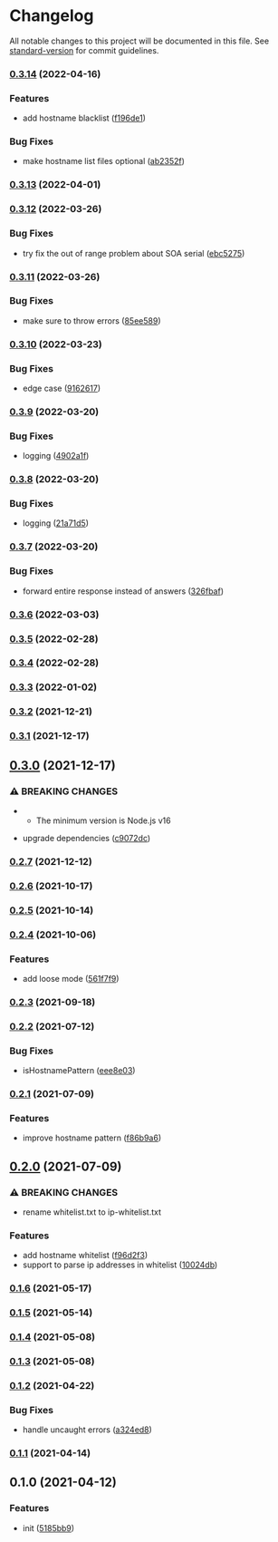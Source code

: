# Changelog

All notable changes to this project will be documented in this file. See [standard-version](https://github.com/conventional-changelog/standard-version) for commit guidelines.

### [0.3.14](https://github.com/BlackGlory/fcdns/compare/v0.3.13...v0.3.14) (2022-04-16)


### Features

* add hostname blacklist ([f196de1](https://github.com/BlackGlory/fcdns/commit/f196de13e742935ccdf4f67e1b54f73b057e15e8))


### Bug Fixes

* make hostname list files optional ([ab2352f](https://github.com/BlackGlory/fcdns/commit/ab2352ff55dd05f947fa8eedd9dc6706e36c67ad))

### [0.3.13](https://github.com/BlackGlory/fcdns/compare/v0.3.12...v0.3.13) (2022-04-01)

### [0.3.12](https://github.com/BlackGlory/fcdns/compare/v0.3.11...v0.3.12) (2022-03-26)


### Bug Fixes

* try fix the out of range problem about SOA serial ([ebc5275](https://github.com/BlackGlory/fcdns/commit/ebc5275cd7ec3074e07558b52ca93d492919f07c))

### [0.3.11](https://github.com/BlackGlory/fcdns/compare/v0.3.10...v0.3.11) (2022-03-26)


### Bug Fixes

* make sure to throw errors ([85ee589](https://github.com/BlackGlory/fcdns/commit/85ee58964c0b20df765c1d61dc4e3fb5e2c95dfd))

### [0.3.10](https://github.com/BlackGlory/fcdns/compare/v0.3.9...v0.3.10) (2022-03-23)


### Bug Fixes

* edge case ([9162617](https://github.com/BlackGlory/fcdns/commit/9162617e2ace75b22e418674320f79858bbdc959))

### [0.3.9](https://github.com/BlackGlory/fcdns/compare/v0.3.8...v0.3.9) (2022-03-20)


### Bug Fixes

* logging ([4902a1f](https://github.com/BlackGlory/fcdns/commit/4902a1f1390a83d02dbbf48395c74d791f5f27da))

### [0.3.8](https://github.com/BlackGlory/fcdns/compare/v0.3.7...v0.3.8) (2022-03-20)


### Bug Fixes

* logging ([21a71d5](https://github.com/BlackGlory/fcdns/commit/21a71d5988da3b32564b058be51fe98366bb3ccf))

### [0.3.7](https://github.com/BlackGlory/fcdns/compare/v0.3.6...v0.3.7) (2022-03-20)


### Bug Fixes

* forward entire response instead of answers ([326fbaf](https://github.com/BlackGlory/fcdns/commit/326fbaf40bc028bdd8c1d3b7c5c540430aa0e7dd))

### [0.3.6](https://github.com/BlackGlory/fcdns/compare/v0.3.5...v0.3.6) (2022-03-03)

### [0.3.5](https://github.com/BlackGlory/fcdns/compare/v0.3.4...v0.3.5) (2022-02-28)

### [0.3.4](https://github.com/BlackGlory/fcdns/compare/v0.3.3...v0.3.4) (2022-02-28)

### [0.3.3](https://github.com/BlackGlory/fcdns/compare/v0.3.2...v0.3.3) (2022-01-02)

### [0.3.2](https://github.com/BlackGlory/fcdns/compare/v0.3.1...v0.3.2) (2021-12-21)

### [0.3.1](https://github.com/BlackGlory/fcdns/compare/v0.3.0...v0.3.1) (2021-12-17)

## [0.3.0](https://github.com/BlackGlory/fcdns/compare/v0.2.7...v0.3.0) (2021-12-17)


### ⚠ BREAKING CHANGES

* - The minimum version is Node.js v16

* upgrade dependencies ([c9072dc](https://github.com/BlackGlory/fcdns/commit/c9072dc80e8f6867aca7f0a9d05abec154195f21))

### [0.2.7](https://github.com/BlackGlory/fcdns/compare/v0.2.6...v0.2.7) (2021-12-12)

### [0.2.6](https://github.com/BlackGlory/fcdns/compare/v0.2.5...v0.2.6) (2021-10-17)

### [0.2.5](https://github.com/BlackGlory/fcdns/compare/v0.2.4...v0.2.5) (2021-10-14)

### [0.2.4](https://github.com/BlackGlory/fcdns/compare/v0.2.3...v0.2.4) (2021-10-06)


### Features

* add loose mode ([561f7f9](https://github.com/BlackGlory/fcdns/commit/561f7f9181a5bd76e5093ed5e7fc65daadd4702d))

### [0.2.3](https://github.com/BlackGlory/fcdns/compare/v0.2.2...v0.2.3) (2021-09-18)

### [0.2.2](https://github.com/BlackGlory/fcdns/compare/v0.2.1...v0.2.2) (2021-07-12)


### Bug Fixes

* isHostnamePattern ([eee8e03](https://github.com/BlackGlory/fcdns/commit/eee8e03703e4cac962db6b2d05965f877051c30b))

### [0.2.1](https://github.com/BlackGlory/fcdns/compare/v0.2.0...v0.2.1) (2021-07-09)


### Features

* improve hostname pattern ([f86b9a6](https://github.com/BlackGlory/fcdns/commit/f86b9a64c92160dc5995fa1dc77e0a1f2c1daa3d))

## [0.2.0](https://github.com/BlackGlory/fcdns/compare/v0.1.6...v0.2.0) (2021-07-09)


### ⚠ BREAKING CHANGES

* rename whitelist.txt to ip-whitelist.txt

### Features

* add hostname whitelist ([f96d2f3](https://github.com/BlackGlory/fcdns/commit/f96d2f38daf1506e168d7e380b09edad87165d06))
* support to parse ip addresses in whitelist ([10024db](https://github.com/BlackGlory/fcdns/commit/10024db45acb5201f67ecc64a7e2cf54ade396b4))

### [0.1.6](https://github.com/BlackGlory/fcdns/compare/v0.1.5...v0.1.6) (2021-05-17)

### [0.1.5](https://github.com/BlackGlory/fcdns/compare/v0.1.4...v0.1.5) (2021-05-14)

### [0.1.4](https://github.com/BlackGlory/fcdns/compare/v0.1.3...v0.1.4) (2021-05-08)

### [0.1.3](https://github.com/BlackGlory/fcdns/compare/v0.1.2...v0.1.3) (2021-05-08)

### [0.1.2](https://github.com/BlackGlory/fcdns/compare/v0.1.1...v0.1.2) (2021-04-22)


### Bug Fixes

* handle uncaught errors ([a324ed8](https://github.com/BlackGlory/fcdns/commit/a324ed8241feb1aab029b5bd23d3f792bce42c58))

### [0.1.1](https://github.com/BlackGlory/fcdns/compare/v0.1.0...v0.1.1) (2021-04-14)

## 0.1.0 (2021-04-12)


### Features

* init ([5185bb9](https://github.com/BlackGlory/fcdns/commit/5185bb9103536124b15192b340bd0a91d1eb49af))
